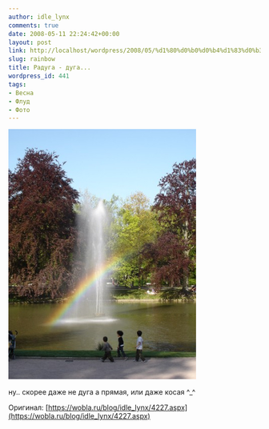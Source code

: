 ```yaml
---
author: idle_lynx
comments: true
date: 2008-05-11 22:24:42+00:00
layout: post
link: http://localhost/wordpress/2008/05/%d1%80%d0%b0%d0%b4%d1%83%d0%b3%d0%b0-%d0%b4%d1%83%d0%b3%d0%b0/
slug: rainbow
title: Радуга - дуга...
wordpress_id: 441
tags:
- Весна
- Флуд
- Фото
---
```


![rainbow](images/2009/03/rainbow.jpg)

ну.. скорее даже не дуга а прямая, или даже косая ^_^

Оригинал: [https://wobla.ru/blog/idle_lynx/4227.aspx](https://wobla.ru/blog/idle_lynx/4227.aspx)
